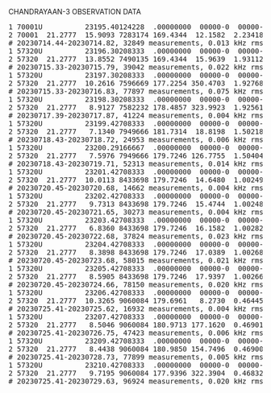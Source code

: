CHANDRAYAAN-3 OBSERVATION DATA

<pre>1 70001U          23195.40124228  .00000000  00000-0  00000-0 0    04
2 70001  21.2777  15.9093 7283174 169.4344  12.1582  2.23418269    02
# 20230714.44-20230714.82, 32849 measurements, 0.013 kHz rms
1 57320U          23196.30208333  .00000000  00000-0  00000-0 0    03
2 57320  21.2777  13.8552 7490135 169.4344  15.9639  1.93112007    06
# 20230715.33-20230715.79, 39042 measurements, 0.022 kHz rms
1 57320U          23197.30208333  .00000000  00000-0  00000-0 0    04
2 57320  21.2777  10.2616 7596669 177.2254 350.4703  1.92768114    08
# 20230715.33-20230716.83, 77897 measurements, 0.075 kHz rms
1 57320U          23198.30208333  .00000000  00000-0  00000-0 0    05
2 57320  21.2777   8.9127 7582232 178.4857 323.9923  1.92561516    08
# 20230717.39-20230717.87, 41224 measurements, 0.004 kHz rms
1 57320U          23199.42708333  .00000000  00000-0  00000-0 0    04
2 57320  21.2777   7.1340 7949666 181.7314  18.8198  1.50218614    05
# 20230718.43-20230718.72, 24953 measurements, 0.006 kHz rms
1 57320U          23200.29166667  .00000000  00000-0  00000-0 0    00
2 57320  21.2777   7.5976 7949666 179.7246 126.7755  1.50404772    05
# 20230718.43-20230719.71, 52313 measurements, 0.014 kHz rms
1 57320U          23201.42708333  .00000000  00000-0  00000-0 0    08
2 57320  21.2777  10.0113 8433698 179.7246  14.6480  1.00249321    03
# 20230720.45-20230720.68, 14662 measurements, 0.004 kHz rms
1 57320U          23202.42708333  .00000000  00000-0  00000-0 0    09
2 57320  21.2777   9.7313 8433698 179.7246  15.4744  1.00248067    08
# 20230720.45-20230721.65, 30273 measurements, 0.004 kHz rms
1 57320U          23203.42708333  .00000000  00000-0  00000-0 0    00
2 57320  21.2777   6.8360 8433698 179.7246  16.1582  1.00282301    05
# 20230720.45-20230722.68, 37824 measurements, 0.023 kHz rms
1 57320U          23204.42708333  .00000000  00000-0  00000-0 0    01
2 57320  21.2777   8.3898 8433698 179.7246  17.0389  1.00268886    05
# 20230720.45-20230723.68, 58015 measurements, 0.021 kHz rms
1 57320U          23205.42708333  .00000000  00000-0  00000-0 0    02
2 57320  21.2777   8.5905 8433698 179.7246  17.9397  1.00266860    04
# 20230720.45-20230724.66, 78150 measurements, 0.020 kHz rms
1 57320U          23206.42708333  .00000000  00000-0  00000-0 0    03
2 57320  21.2777  10.3265 9060084 179.6961   8.2730  0.46445977    04
# 20230725.41-20230725.62, 16932 measurements, 0.004 kHz rms
1 57320U          23207.42708333  .00000000  00000-0  00000-0 0    04
2 57320  21.2777   8.5046 9060084 180.9713 177.1620  0.46901620    06
# 20230725.41-20230726.75, 47423 measurements, 0.006 kHz rms
1 57320U          23209.42708333  .00000000  00000-0  00000-0 0    06
2 57320  21.2777   8.4438 9060084 180.9850 154.7496  0.46900190    05
# 20230725.41-20230728.73, 77899 measurements, 0.005 kHz rms
1 57320U          23210.42708333  .00000000  00000-0  00000-0 0    08
2 57320  21.2777   9.7195 9060084 177.9396 322.3904  0.46832880    07
# 20230725.41-20230729.63, 96924 measurements, 0.020 kHz rms</pre> 
